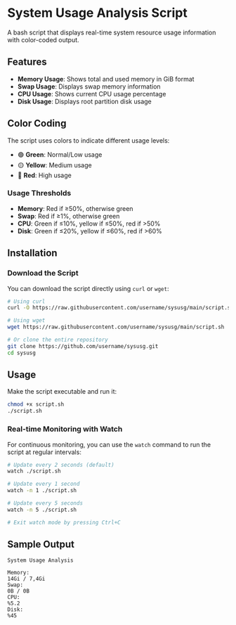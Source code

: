 # System Usage Analysis Script

A bash script that displays real-time system resource usage information with color-coded output.

## Features

- **Memory Usage**: Shows total and used memory in GiB format
- **Swap Usage**: Displays swap memory information
- **CPU Usage**: Shows current CPU usage percentage
- **Disk Usage**: Displays root partition disk usage

## Color Coding

The script uses colors to indicate different usage levels:

- 🟢 **Green**: Normal/Low usage
- 🟡 **Yellow**: Medium usage  
- 🔴 **Red**: High usage

### Usage Thresholds

- **Memory**: Red if ≥50%, otherwise green
- **Swap**: Red if ≥1%, otherwise green
- **CPU**: Green if ≤10%, yellow if ≤50%, red if >50%
- **Disk**: Green if ≤20%, yellow if ≤60%, red if >60%

## Installation

### Download the Script

You can download the script directly using `curl` or `wget`:

```bash
# Using curl
curl -O https://raw.githubusercontent.com/username/sysusg/main/script.sh

# Using wget
wget https://raw.githubusercontent.com/username/sysusg/main/script.sh

# Or clone the entire repository
git clone https://github.com/username/sysusg.git
cd sysusg
```

## Usage

Make the script executable and run it:

```bash
chmod +x script.sh
./script.sh
```

### Real-time Monitoring with Watch

For continuous monitoring, you can use the `watch` command to run the script at regular intervals:

```bash
# Update every 2 seconds (default)
watch ./script.sh

# Update every 1 second
watch -n 1 ./script.sh

# Update every 5 seconds
watch -n 5 ./script.sh

# Exit watch mode by pressing Ctrl+C
```

## Sample Output

```text
System Usage Analysis 

Memory: 
14Gi / 7,4Gi 
Swap: 
0B / 0B 
CPU: 
%5.2
Disk: 
%45
```
